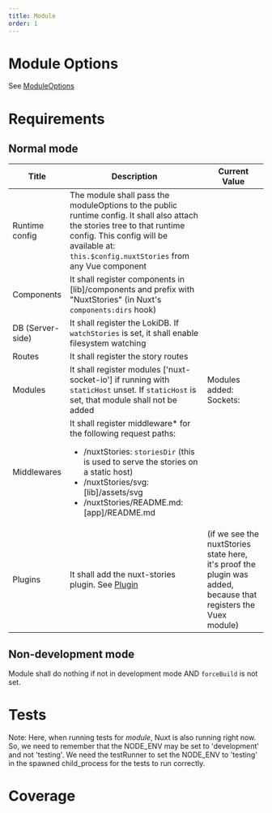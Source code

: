 ```yaml
---
title: Module
order: 1
---
```


# Module Options

See [ModuleOptions](/stories/en/Documentation/Configuration#module-options)

# Requirements

## Normal mode

| Title | Description | Current Value |
| --- | --- | --- |
| Runtime config | The module shall pass the moduleOptions to the public runtime config. It shall also attach the stories tree to that runtime config. This config will be available at: `this.$config.nuxtStories` from any Vue component | <json :data="$config.nuxtStories" :deep="1" /> |
| Components | It shall register components in [lib]/components and prefix with "NuxtStories" (in Nuxt's `components:dirs` hook) | <json :data="componentNames('NuxtStories').sort()" />  |
| DB (Server-side) | It shall register the LokiDB. If `watchStories` is set, it shall enable filesystem watching | |
| Routes | It shall register the story routes | <json :data="$config.nuxtStories.routes" /> 
| Modules | It shall register modules ['nuxt-socket-io'] if running with `staticHost` unset. If `staticHost` is set, that module shall not be added | Modules added: <json :data="$config.nuxtStories.modulesAdded" /><br/>Sockets: <json  :data="$config.nuxtSocketIO" /> |
| Middlewares | It shall register middleware* for the following request paths: <ul><li>/nuxtStories: `storiesDir` (this is used to serve the stories on a static host) </li><li>/nuxtStories/svg: [lib]/assets/svg</li><li>/nuxtStories/README.md: [app]/README.md </li> </ul> | <json :data="$config.nuxtStories.middlewares" /> |
| Plugins | It shall add the nuxt-stories plugin. See [Plugin](./Plugin) | <json :data="$store.state.$nuxtStories" :deep="1" /> (if we see the nuxtStories state here, it's proof the plugin was added, because that registers the Vuex module) |

## Non-development mode

Module shall do nothing if not in development mode AND `forceBuild` is not set.

 # Tests

<NuxtStoriesTestRunner testFile="test/specs/Module.spec.js" />

Note: Here, when running tests for *module*, Nuxt is also running right now. So, we need to remember that the NODE_ENV may be set to 'development' and not 'testing'. We need the testRunner to set the NODE_ENV to 'testing' in the spawned child_process for the tests to run correctly.

# Coverage

<NuxtStoriesTestCoverage file="module.js" />